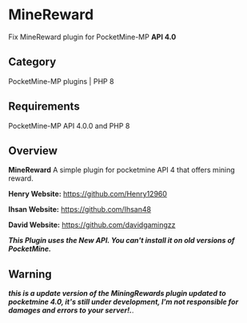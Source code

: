# MineReward

Fix MineReward plugin for PocketMine-MP **API 4.0**

## Category

PocketMine-MP plugins | PHP 8

## Requirements

PocketMine-MP API 4.0.0 and PHP 8

## Overview

**MineReward** A simple plugin for pocketmine API 4 that offers mining reward.

**Henry Website:** https://github.com/Henry12960

**Ihsan Website:** https://github.com/Ihsan48

**David Website:** https://github.com/davidgamingzz


***This Plugin uses the New API. You can't install it on old versions of PocketMine.***

## Warning

***this is a update version of the MiningRewards plugin updated to pocketmine 4.0, it's still under development, I'm not responsible for damages and errors to your server!.***.
